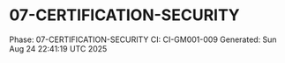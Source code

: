 # 07-CERTIFICATION-SECURITY
Phase: 07-CERTIFICATION-SECURITY
CI: CI-GM001-009
Generated: Sun Aug 24 22:41:19 UTC 2025

